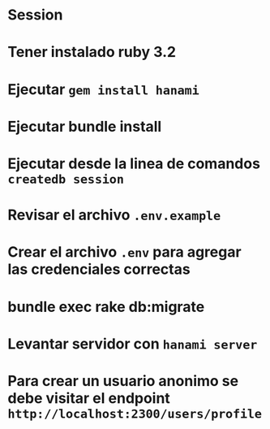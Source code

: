 # Session

# Tener instalado ruby 3.2
# Ejecutar ```gem install hanami```
# Ejecutar bundle install
# Ejecutar desde la linea de comandos ```createdb session```
# Revisar el archivo ```.env.example```
# Crear el archivo ```.env``` para agregar las credenciales correctas

# bundle exec rake db:migrate
# Levantar servidor con ```hanami server```
# Para crear un usuario anonimo se debe visitar el endpoint ```http://localhost:2300/users/profile```

